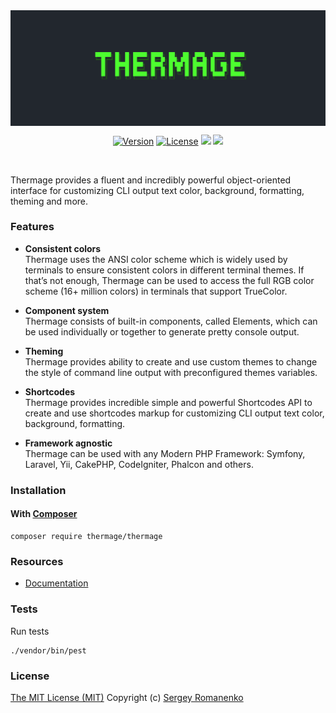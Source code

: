 
<img src="assets/thermage.png" alt="Thermage" align="center" title="Totally RAD Terminal styling!">

<br>

<p align="center">
<a href="https://github.com/thermage/thermage/releases"><img alt="Version" src="https://img.shields.io/github/release/thermage/thermage.svg?label=version&color=1d7300"></a> <a href="https://github.com/thermage/thermage"><img src="https://img.shields.io/badge/license-MIT-blue.svg?color=1d7300" alt="License"></a> <a href="https://packagist.org/packages/thermage/thermage"> <img src="https://github.com/thermage/thermage/actions/workflows/ci.yml/badge.svg?branch=dev"></a> <img src="http://poser.pugx.org/thermage/thermage/require/php">
</p>

<br>

Thermage provides a fluent and incredibly powerful object-oriented interface for customizing CLI output text color, background, formatting, theming and more.

### Features

+ **Consistent colors**  
Thermage uses the ANSI color scheme which is widely used by terminals to ensure consistent colors in different terminal themes. If that’s not enough, Thermage can be used to access the full RGB color scheme (16+ million colors) in terminals that support TrueColor.

+ **Component system**  
Thermage consists of built-in components, called Elements, which can be used individually or together to generate pretty console output.

+ **Theming**  
Thermage provides ability to create and use custom themes to change the style of command line output with preconfigured themes variables.

+ **Shortcodes**  
Thermage provides incredible simple and powerful Shortcodes API to create and use shortcodes markup for customizing CLI output text color, background, formatting.

+ **Framework agnostic**  
Thermage can be used with any Modern PHP Framework: Symfony, Laravel, Yii, CakePHP, CodeIgniter, Phalcon and others.

### Installation

#### With [Composer](https://getcomposer.org)

```
composer require thermage/thermage
```

### Resources
* [Documentation](https://digital.flextype.org/thermage)

### Tests

Run tests

```
./vendor/bin/pest
```

### License
[The MIT License (MIT)](https://github.com/thermage/thermage/blob/master/LICENSE)
Copyright (c) [Sergey Romanenko](https://github.com/Awilum)
